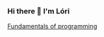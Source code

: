 ### Hi there 👋 I'm Lóri


[Fundamentals of programming](https://github.com/cs-ubbcluj-ro/a1-912-Gagyi-LeventeLorant)




<!--
**912-Gagyi-LeventeLorant/912-Gagyi-LeventeLorant** is a ✨ _special_ ✨ repository because its `README.md` (this file) appears on your GitHub profile.

Here are some ideas to get you started:

- 🔭 I’m currently working on ...
- 🌱 I’m currently learning ...
- 👯 I’m looking to collaborate on ...
- 🤔 I’m looking for help with ...
- 💬 Ask me about ...
- 📫 How to reach me: ...
- 😄 Pronouns: ...
- ⚡ Fun fact: ...
-->
